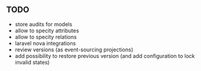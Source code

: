## TODO
- store audits for models
- allow to specity attributes
- allow to specity relations
- laravel nova integrations
- review versions (as event-sourcing projections)
- add possibility to restore previous version (and add configuration to lock invalid states)
